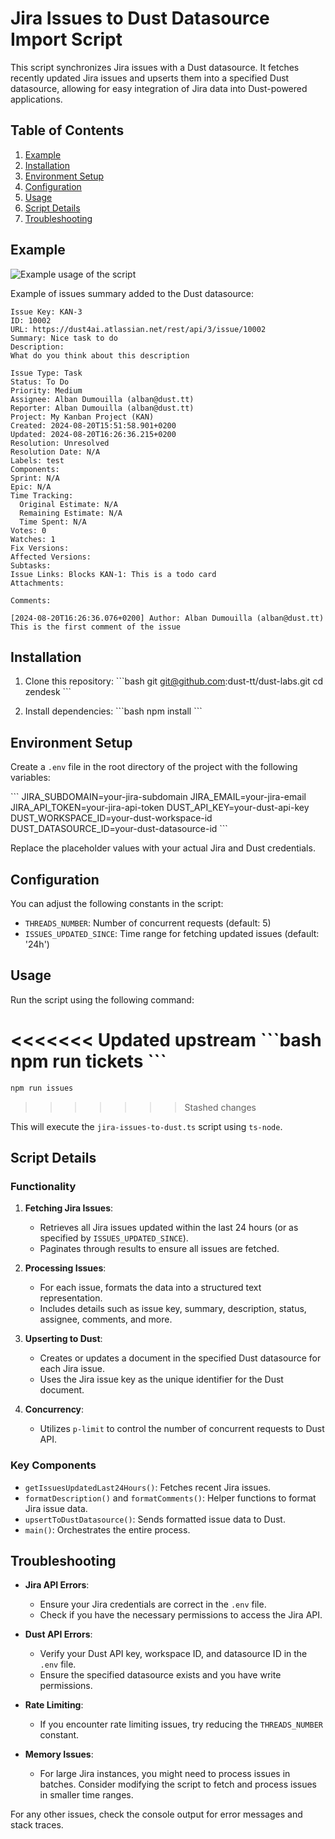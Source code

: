 # Jira Issues to Dust Datasource Import Script

This script synchronizes Jira issues with a Dust datasource. It fetches recently updated Jira issues and upserts them into a specified Dust datasource, allowing for easy integration of Jira data into Dust-powered applications.

## Table of Contents

1. [Example](#example)
2. [Installation](#installation)
3. [Environment Setup](#environment-setup)
4. [Configuration](#configuration)
5. [Usage](#usage)
6. [Script Details](#script-details)
7. [Troubleshooting](#troubleshooting)

## Example
![Example usage of the script](https://i.ibb.co/t8dtM0P/Screenshot-2024-08-20-at-16-40-32.png)

Example of issues summary added to the Dust datasource: 

```
Issue Key: KAN-3
ID: 10002
URL: https://dust4ai.atlassian.net/rest/api/3/issue/10002
Summary: Nice task to do
Description:
What do you think about this description

Issue Type: Task
Status: To Do
Priority: Medium
Assignee: Alban Dumouilla (alban@dust.tt)
Reporter: Alban Dumouilla (alban@dust.tt)
Project: My Kanban Project (KAN)
Created: 2024-08-20T15:51:58.901+0200
Updated: 2024-08-20T16:26:36.215+0200
Resolution: Unresolved
Resolution Date: N/A
Labels: test
Components: 
Sprint: N/A
Epic: N/A
Time Tracking:
  Original Estimate: N/A
  Remaining Estimate: N/A
  Time Spent: N/A
Votes: 0
Watches: 1
Fix Versions: 
Affected Versions: 
Subtasks: 
Issue Links: Blocks KAN-1: This is a todo card
Attachments: 

Comments:

[2024-08-20T16:26:36.076+0200] Author: Alban Dumouilla (alban@dust.tt)
This is the first comment of the issue
```

## Installation

1. Clone this repository:
   \```bash
   git git@github.com:dust-tt/dust-labs.git
   cd zendesk
   \```

2. Install dependencies:
   \```bash
   npm install
   \```

## Environment Setup

Create a `.env` file in the root directory of the project with the following variables:

\```
JIRA_SUBDOMAIN=your-jira-subdomain
JIRA_EMAIL=your-jira-email
JIRA_API_TOKEN=your-jira-api-token
DUST_API_KEY=your-dust-api-key
DUST_WORKSPACE_ID=your-dust-workspace-id
DUST_DATASOURCE_ID=your-dust-datasource-id
\```

Replace the placeholder values with your actual Jira and Dust credentials.

## Configuration

You can adjust the following constants in the script:

- `THREADS_NUMBER`: Number of concurrent requests (default: 5)
- `ISSUES_UPDATED_SINCE`: Time range for fetching updated issues (default: '24h')

## Usage

Run the script using the following command:

<<<<<<< Updated upstream
\```bash
npm run tickets
\```
=======
```bash
npm run issues
```
>>>>>>> Stashed changes

This will execute the `jira-issues-to-dust.ts` script using `ts-node`.

## Script Details

### Functionality

1. **Fetching Jira Issues**: 
   - Retrieves all Jira issues updated within the last 24 hours (or as specified by `ISSUES_UPDATED_SINCE`).
   - Paginates through results to ensure all issues are fetched.

2. **Processing Issues**:
   - For each issue, formats the data into a structured text representation.
   - Includes details such as issue key, summary, description, status, assignee, comments, and more.

3. **Upserting to Dust**:
   - Creates or updates a document in the specified Dust datasource for each Jira issue.
   - Uses the Jira issue key as the unique identifier for the Dust document.

4. **Concurrency**:
   - Utilizes `p-limit` to control the number of concurrent requests to Dust API.

### Key Components

- `getIssuesUpdatedLast24Hours()`: Fetches recent Jira issues.
- `formatDescription()` and `formatComments()`: Helper functions to format Jira issue data.
- `upsertToDustDatasource()`: Sends formatted issue data to Dust.
- `main()`: Orchestrates the entire process.

## Troubleshooting

- **Jira API Errors**: 
  - Ensure your Jira credentials are correct in the `.env` file.
  - Check if you have the necessary permissions to access the Jira API.

- **Dust API Errors**:
  - Verify your Dust API key, workspace ID, and datasource ID in the `.env` file.
  - Ensure the specified datasource exists and you have write permissions.

- **Rate Limiting**:
  - If you encounter rate limiting issues, try reducing the `THREADS_NUMBER` constant.

- **Memory Issues**:
  - For large Jira instances, you might need to process issues in batches. Consider modifying the script to fetch and process issues in smaller time ranges.

For any other issues, check the console output for error messages and stack traces.
